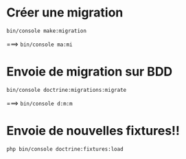 # Créer une migration

```bash
bin/console make:migration
```

===> ```bin/console ma:mi```

# Envoie de migration sur BDD

```bash
bin/console doctrine:migrations:migrate
```

===> ```bin/console d:m:m```

# Envoie de nouvelles fixtures!!

```bash
php bin/console doctrine:fixtures:load
```
